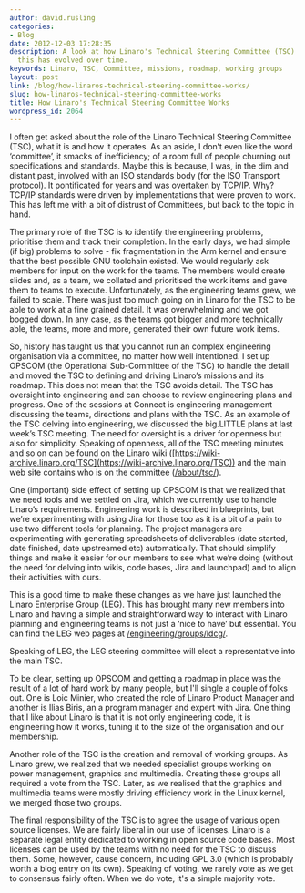 ```yaml
---
author: david.rusling
categories:
- Blog
date: 2012-12-03 17:28:35
description: A look at how Linaro's Technical Steering Committee (TSC) works and how
  this has evolved over time.
keywords: Linaro, TSC, Committee, missions, roadmap, working groups
layout: post
link: /blog/how-linaros-technical-steering-committee-works/
slug: how-linaros-technical-steering-committee-works
title: How Linaro's Technical Steering Committee Works
wordpress_id: 2064
---
```


I often get asked about the role of the Linaro Technical Steering Committee (TSC), what it is and how it operates. As an aside, I don’t even like the word ‘committee’, it smacks of inefficiency; of a room full of people churning out specifications and standards. Maybe this is because, I was, in the dim and distant past, involved with an ISO standards body (for the ISO Transport protocol). It pontificated for years and was overtaken by TCP/IP. Why? TCP/IP standards were driven by implementations that were proven to work. This has left me with a bit of distrust of Committees, but back to the topic in hand.

The primary role of the TSC is to identify the engineering problems, prioritise them and track their completion. In the early days, we had simple (if big) problems to solve - fix fragmentation in the Arm kernel and ensure that the best possible GNU toolchain existed. We would regularly ask members for input on the work for the teams. The members would create slides and, as a team, we collated and prioritised the work items and gave them to teams to execute. Unfortunately, as the engineering teams grew, we failed to scale. There was just too much going on in Linaro for the TSC to be able to work at a fine grained detail. It was overwhelming and we got bogged down. In any case, as the teams got bigger and more technically able, the teams, more and more, generated their own future work items.

So, history has taught us that you cannot run an complex engineering organisation via a committee, no matter how well intentioned. I set up OPSCOM (the Operational Sub-Committee of the TSC) to handle the detail and moved the TSC to defining and driving Linaro’s missions and its roadmap. This does not mean that the TSC avoids detail. The TSC has oversight into engineering and can choose to review engineering plans and progress. One of the sessions at Connect is engineering management discussing the teams, directions and plans with the TSC. As an example of the TSC delving into engineering, we discussed the big.LITTLE plans at last week’s TSC meeting. The need for oversight is a driver for openness but also for simplicity. Speaking of openness, all of the TSC meeting minutes and so on can be found on the Linaro wiki ([https://wiki-archive.linaro.org/TSC](https://wiki-archive.linaro.org/TSC)) and the main web site contains who is on the committee ([/about/tsc/](/about/team/)).

One (important) side effect of setting up OPSCOM is that we realized that we need tools and we settled on Jira, which we currently use to handle Linaro’s requirements. Engineering work is described in blueprints, but we’re experimenting with using Jira for those too as it is a bit of a pain to use two different tools for planning. The project managers are experimenting with generating spreadsheets of deliverables (date started, date finished, date upstreamed etc) automatically. That should simplify things and make it easier for our members to see what we’re doing (without the need for delving into wikis, code bases, Jira and launchpad) and to align their activities with ours.

This is a good time to make these changes as we have just launched the Linaro Enterprise Group (LEG). This has brought many new members into Linaro and having a simple and straightforward way to interact with Linaro planning and engineering teams is not just a ‘nice to have’ but essential.  You can find the LEG web pages at [/engineering/groups/ldcg/](/engineering/datacenter-and-cloud/).

Speaking of LEG, the LEG steering committee will elect a representative into the main TSC.

To be clear, setting up OPSCOM and getting a roadmap in place was the result of a lot of hard work by many people, but I'll single a couple of folks out. One is Loic Minier, who created the role of Linaro Product Manager and another is Ilias Biris, an a program manager and expert with Jira.  One thing that I like about Linaro is that it is not only engineering code, it is engineering how it works, tuning it to the size of the organisation and our membership.

Another role of the TSC is the creation and removal of working groups. As Linaro grew, we realized that we needed specialist groups working on power management, graphics and multimedia. Creating these groups all required a vote from the TSC. Later, as we realised that the graphics and multimedia teams were mostly driving efficiency work in the Linux kernel, we merged those two groups.

The final responsibility of the TSC is to agree the usage of various open source licenses. We are fairly liberal in our use of licenses. Linaro is a separate legal entity dedicated to working in open source code bases. Most licenses can be used by the teams with no need for the TSC to discuss them. Some, however, cause concern, including GPL 3.0 (which is probably worth a blog entry on its own). Speaking of voting, we rarely vote as we get to consensus fairly often. When we do vote, it's a simple majority vote.
